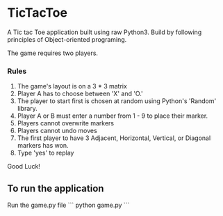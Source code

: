 # TicTacToe

A Tic tac Toe application built using raw Python3. Build by following principles of Object-oriented programing.

The game requires two players.

<h3>Rules</h3>
<ol>
<li>The game's layout is on a 3 * 3 matrix</li>
<li>Player A has to choose between 'X' and 'O.'</li>
<li>The player to start first is chosen at random using Python's 'Random' library.</li>
<li>Player A or B must enter a number from 1 - 9 to place their marker.</li>
<li>Players cannot overwrite markers</li>
<li>Players cannot undo moves</li>
<li>The first player to have 3 Adjacent, Horizontal, Vertical, or Diagonal markers has won.</li>
<li>Type 'yes' to replay</li>
</ol>

Good Luck!

<h2>To run the application</h2>
Run the game.py file
```
python game.py
```
